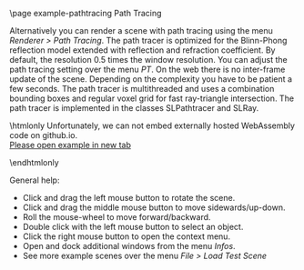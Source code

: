 \page example-pathtracing Path Tracing

Alternatively you can render a scene with path tracing using the menu *Renderer > Path Tracing*.
The path tracer is optimized for the Blinn-Phong reflection model extended with reflection and refraction coefficient.
By default, the resolution 0.5 times the window resolution. You can adjust the path tracing setting over the menu *PT*.
On the web there is no inter-frame update of the scene. Depending on the complexity you have to be patient a few seconds.
The path tracer is multithreaded and uses a combination bounding boxes and regular voxel grid for fast ray-triangle intersection.
The path tracer is implemented in the classes SLPathtracer and SLRay.

\htmlonly
Unfortunately, we can not embed externally hosted WebAssembly code on github.io.<br>
<a href="https://pallas.ti.bfh.ch/slproject?scene=66" target="_blank">Please open example in new tab</a>
<!--<iframe src="https://pallas.ti.bfh.ch/slproject?scene=66" width="100%" height="640" tabindex="0" style="border: 1px solid gray"></iframe>-->
\endhtmlonly

General help:
<ul>
  <li>Click and drag the left mouse button to rotate the scene.</li>
  <li>Click and drag the middle mouse button to move sidewards/up-down.</li>
  <li>Roll the mouse-wheel to move forward/backward.</li>
  <li>Double click with the left mouse button to select an object.</li>
  <li>Click the right mouse button to open the context menu.</li>
  <li>Open and dock additional windows from the menu <em>Infos</em>.</li>
  <li>See more example scenes over the menu <em>File > Load Test Scene</em></li>
</ul>